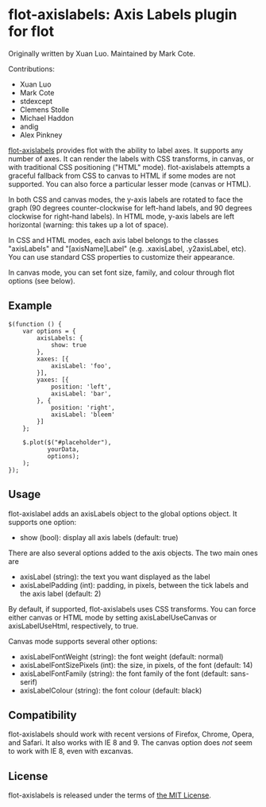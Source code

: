 flot-axislabels: Axis Labels plugin for flot
============================================

Originally written by Xuan Luo.  Maintained by Mark Cote.

Contributions:

* Xuan Luo
* Mark Cote
* stdexcept
* Clemens Stolle
* Michael Haddon
* andig
* Alex Pinkney

[flot-axislabels](https://github.com/markrcote/flot-axislabels) provides
flot with the ability to label axes.  It supports any number of axes.   It
can render the labels with CSS transforms, in canvas, or with traditional
CSS positioning ("HTML" mode).  flot-axislabels attempts a graceful fallback
from CSS to canvas to HTML if some modes are not supported.  You can also
force a particular lesser mode (canvas or HTML).

In both CSS and canvas modes, the y-axis labels are rotated to face the
graph (90 degrees counter-clockwise for left-hand labels, and 90 degrees
clockwise for right-hand labels).  In HTML mode, y-axis labels are left
horizontal (warning: this takes up a lot of space).

In CSS and HTML modes, each axis label belongs to the classes "axisLabels"
and "[axisName]Label" (e.g. .xaxisLabel, .y2axisLabel, etc).  You can use
standard CSS properties to customize their appearance.

In canvas mode, you can set font size, family, and colour through flot
options (see below).


Example
-------

    $(function () {
        var options = {
            axisLabels: {
                show: true
            },
            xaxes: [{
                axisLabel: 'foo',
            }],
            yaxes: [{
                position: 'left',
                axisLabel: 'bar',
            }, {
                position: 'right',
                axisLabel: 'bleem'
            }]
        };

        $.plot($("#placeholder"),
               yourData,
               options);
        );
    });


Usage
-----

flot-axislabel adds an axisLabels object to the global options object.
It supports one option:

* show (bool): display all axis labels (default: true)

There are also several options added to the axis objects.  The two main ones
are

* axisLabel (string): the text you want displayed as the label
* axisLabelPadding (int): padding, in pixels, between the tick labels and the
  axis label (default: 2)

By default, if supported, flot-axislabels uses CSS transforms.  You can force
either canvas or HTML mode by setting axisLabelUseCanvas or axisLabelUseHtml,
respectively, to true.

Canvas mode supports several other options:

* axisLabelFontWeight (string): the font weight (default: normal)
* axisLabelFontSizePixels (int): the size, in pixels, of the font (default: 14)
* axisLabelFontFamily (string): the font family of the font (default:
  sans-serif)
* axisLabelColour (string): the font colour (default: black)


Compatibility
-------------

flot-axislabels should work with recent versions of Firefox, Chrome, Opera,
and Safari.  It also works with IE 8 and 9.  The canvas option does *not*
seem to work with IE 8, even with excanvas.


License
-------

flot-axislabels is released under the terms of [the MIT License](http://www.opensource.org/licenses/MIT).

